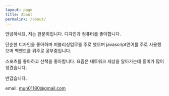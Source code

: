 ```yaml
---
layout: page
title: About
permalink: /about/
---
```


안녕하세요, 저는 한문희입니다. 디자인과 컴퓨터를 좋아합니다.

단순한 디자인을 좋아하며 퍼블리싱업무를 주로 했으며 javascript언어를 주로 사용했으며 백앤드를 위주로 공부중입니다.

스포츠를 좋아하고 산책을 좋아합니다. 요즘은 네트워크 세상을 알아가는데 흥미가 많이 생겼습니다.

반갑습니다.

email: mun01180@gmail.com


